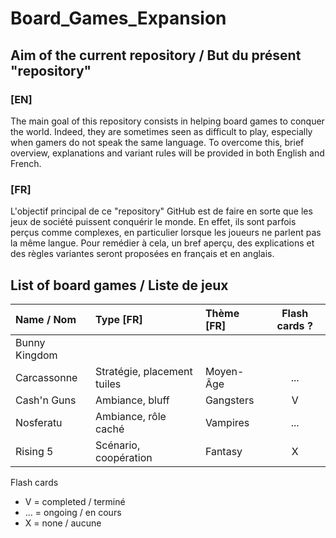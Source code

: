 Board_Games_Expansion
=====================


Aim of the current repository / But du présent "repository"
-----------------------------------------------------------


### [EN]

The main goal of this repository consists in helping board games to conquer the world.
Indeed, they are sometimes seen as difficult to play, especially when gamers do not speak the same language.
To overcome this, brief overview, explanations and variant rules will be provided in both English and French.


### [FR] 

L'objectif principal de ce "repository" GitHub est de faire en sorte que les jeux de société puissent conquérir le monde.
En effet, ils sont parfois perçus comme complexes, en particulier lorsque les joueurs ne parlent pas la même langue.
Pour remédier à cela, un bref aperçu, des explications et des règles variantes seront proposées en français et en anglais.


List of board games / Liste de jeux
-----------------------------------


|	Name / Nom		|	Type [FR]					|	Thème [FR]	|	Flash cards ?	|
|	:---------		|	:--------					|	:---------	|	:-----------:	|
|	Bunny Kingdom	|
|	Carcassonne		|	Stratégie, placement tuiles	|	Moyen-Âge	|		...			|
|	Cash'n Guns		|	Ambiance, bluff				|	Gangsters	|		V			|
|	Nosferatu		|	Ambiance, rôle caché		|	Vampires	|		...			|
|	Rising 5		|	Scénario, coopération		|	Fantasy		|		X			|

Flash cards
* V = completed / terminé
* ... = ongoing / en cours
* X = none / aucune